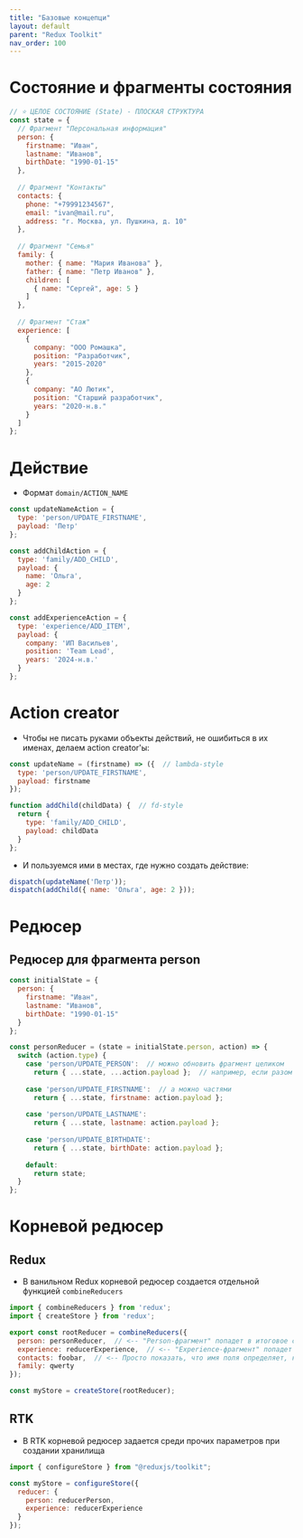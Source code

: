 ```yaml
---
title: "Базовые концепци"
layout: default
parent: "Redux Toolkit"
nav_order: 100
---
```




# Состояние и фрагменты состояния

```javascript
// ⭐ ЦЕЛОЕ СОСТОЯНИЕ (State) - ПЛОСКАЯ СТРУКТУРА
const state = {  
  // Фрагмент "Персональная информация"
  person: {
    firstname: "Иван",
    lastname: "Иванов", 
    birthDate: "1990-01-15"
  },
  
  // Фрагмент "Контакты"
  contacts: {
    phone: "+79991234567",
    email: "ivan@mail.ru",
    address: "г. Москва, ул. Пушкина, д. 10"
  },
  
  // Фрагмент "Семья" 
  family: {
    mother: { name: "Мария Иванова" },
    father: { name: "Петр Иванов" },
    children: [
      { name: "Сергей", age: 5 }
    ]
  },
  
  // Фрагмент "Стаж"
  experience: [
    {
      company: "ООО Ромашка",
      position: "Разработчик",
      years: "2015-2020"
    },
    {
      company: "АО Лютик",
      position: "Старший разработчик", 
      years: "2020-н.в."
    }
  ]
};
```



# Действие

- Формат `domain/ACTION_NAME`

```javascript
const updateNameAction = {
  type: 'person/UPDATE_FIRSTNAME',
  payload: 'Петр'
};
```

```javascript
const addChildAction = {
  type: 'family/ADD_CHILD',
  payload: {
    name: 'Ольга',
    age: 2
  }
};
```

```javascript
const addExperienceAction = {
  type: 'experience/ADD_ITEM',
  payload: {
    company: 'ИП Васильев',
    position: 'Team Lead',
    years: '2024-н.в.'
  }
};
```





# Action creator

- Чтобы не писать руками объекты действий, не ошибиться в их именах, делаем action creator'ы:

```javascript
const updateName = (firstname) => ({  // lambda-style
  type: 'person/UPDATE_FIRSTNAME',
  payload: firstname
});
```

```javascript
function addChild(childData) {  // fd-style
  return {
    type: 'family/ADD_CHILD',
    payload: childData
  }
};
```

- И пользуемся ими в местах, где нужно создать действие:

```javascript
dispatch(updateName('Петр'));
dispatch(addChild({ name: 'Ольга', age: 2 }));
```





# Редюсер

## Редюсер для фрагмента person

```javascript
const initialState = {
  person: {
    firstname: "Иван",
    lastname: "Иванов", 
    birthDate: "1990-01-15"
  }
};
```

```javascript
const personReducer = (state = initialState.person, action) => {
  switch (action.type) {
    case 'person/UPDATE_PERSON':  // можно обновить фрагмент целиком
      return { ...state, ...action.payload };  // например, если разом меняется имя + фамилия
    
    case 'person/UPDATE_FIRSTNAME':  // а можно частями
      return { ...state, firstname: action.payload };
    
    case 'person/UPDATE_LASTNAME':
      return { ...state, lastname: action.payload };
    
    case 'person/UPDATE_BIRTHDATE':
      return { ...state, birthDate: action.payload };
    
    default:
      return state;
  }
};
```





# Корневой редюсер

## Redux

- В ванильном Redux корневой редюсер создается отдельной функцией `combineReducers`

```javascript
import { combineReducers } from 'redux';
import { createStore } from 'redux';

export const rootReducer = combineReducers({
  person: personReducer,  // <-- "Person-фрагмент" попадет в итоговое состояние в поле person
  experience: reducerExperience,  // <-- "Experience-фрагмент" попадет в поле experience
  contacts: foobar,  // <-- Просто показать, что имя поля определяет, куда попадет фрагмент, а не имя редюсера
  family: qwerty
});

const myStore = createStore(rootReducer);
```

## RTK

- В RTK корневой редюсер задается среди прочих параметров при создании хранилища

```javascript
import { configureStore } from "@reduxjs/toolkit";

const myStore = configureStore({
  reducer: { 
    person: reducerPerson,
    experience: reducerExperience
  }
});
```


